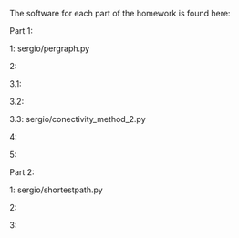 The software for each part of the homework is found here:

Part 1:

1: sergio/pergraph.py

2:

3.1:

3.2:

3.3: sergio/conectivity_method_2.py

4:

5:

Part 2:

1: sergio/shortestpath.py

2: 

3: 
